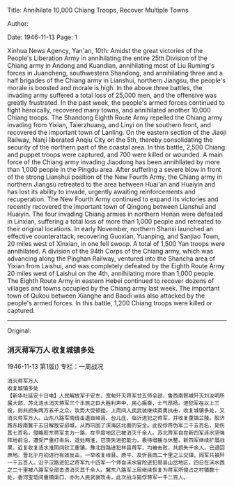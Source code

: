 Title: Annihilate 10,000 Chiang Troops, Recover Multiple Towns

Author:

Date: 1946-11-13
Page: 1

Xinhua News Agency, Yan'an, 10th: Amidst the great victories of the People's Liberation Army in annihilating the entire 25th Division of the Chiang army in Andong and Kuandian, annihilating most of Liu Ruming's forces in Juancheng, southwestern Shandong, and annihilating three and a half brigades of the Chiang army in Lianshui, northern Jiangsu, the people's morale is boosted and morale is high. In the above three battles, the invading army suffered a total loss of 25,000 men, and the offensive was greatly frustrated. In the past week, the people's armed forces continued to fight heroically, recovered many towns, and annihilated another 10,000 Chiang troops. The Shandong Eighth Route Army repelled the Chiang army invading from Yixian, Taierzhuang, and Linyi on the southern front, and recovered the important town of Lanling. On the eastern section of the Jiaoji Railway, Nanji liberated Anqiu City on the 5th, thereby consolidating the security of the northern part of the coastal area. In this battle, 2,500 Chiang and puppet troops were captured, and 700 were killed or wounded. A main force of the Chiang army invading Jiaodong has been annihilated by more than 1,000 people in the Pingdu area. After suffering a severe blow in front of the strong Lianshui position of the New Fourth Army, the Chiang army in northern Jiangsu retreated to the area between Huai'an and Huaiyin and has lost its ability to invade, urgently awaiting reinforcements and recuperation. The New Fourth Army continued to expand its victories and recently recovered the important town of Qingong between Lianshui and Huaiyin. The four invading Chiang armies in northern Henan were defeated in Linxian, suffering a total loss of more than 1,000 people and retreated to their original locations. In early November, northern Shanxi launched an effective counterattack, recovering Guoxian, Yuanping, and Sanjiao Town, 20 miles west of Xinxian, in one fell swoop. A total of 1,500 Yan troops were annihilated. A division of the 94th Corps of the Chiang army, which was advancing along the Pinghan Railway, ventured into the Shancha area of Yixian from Laishui, and was completely defeated by the Eighth Route Army 20 miles west of Laishui on the 4th, annihilating more than 1,000 people. The Eighth Route Army in eastern Hebei continued to recover dozens of villages and towns occupied by the Chiang army last week. The important town of Qukou between Xianghe and Baodi was also attacked by the people's armed forces. In this battle, 1,200 Chiang troops were killed or captured.



<hr /> 

Original: 


### 消灭蒋军万人  收复城镇多处

1946-11-13
第1版()
专栏：一周战况

    消灭蒋军万人
    收复城镇多处
    【新华社延安十日电】人民解放军于安东、宽甸歼灭蒋军廿五师全部，鲁西南鄄城歼灭刘汝明所属大部，苏北涟水消灭蒋军三个半旅之巨大胜利声中，民心振奋，士气昂扬。进犯军在以上三役，则共损失两万五千之众，攻势大受顿挫。上周间人民武装继续英勇抗击，收复城镇多处，又消灭蒋军万人。山东八路军南线击退自峄县、台儿庄、临沂进犯之蒋军，并收复重镇兰陵。胶济路东段南冀于五日解放安邱城，从而巩固了滨海区北面的安全。此役俘蒋伪军二千五百名，毙伤其七百名，侵略胶东蒋军主力一路，在平度地区已被消灭千余人。苏北蒋军自在新四军涟水坚强阵地前沿，遭受严重打击后，退处两淮，已丧失进犯能力，极待增援与休整。新四军继续扩展战果，近复收复涟水淮阴间钦工重镇。豫北四路进犯林县蒋军，均被击败，共损失千余人，已退回原地。晋北于月初进行有效反击，一举收复崞县、原平、及忻县西二十里之三交镇，阎军共被歼一千五百人。沿平汉路进犯之蒋军九十四军一个师自涞水冒险进犯易县山岔地区，四日在涞水西之二十里被八路军全部击溃消灭其千余人。冀东八路军上周继续恢复为蒋军所侵占之村镇数十处，香河宝坻间重镇渠口，亦为人民武装攻击，此次战斗毙俘蒋军一千二百人。
